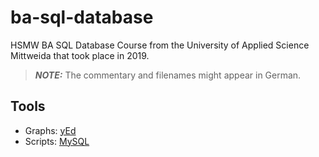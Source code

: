 # ba-sql-database

HSMW BA SQL Database Course from the University of Applied Science Mittweida that took place in 2019.

> **_NOTE:_** The commentary and filenames might appear in German.

## Tools

- Graphs: [yEd](https://www.yworks.com/products/yed)
- Scripts: [MySQL](https://www.mysql.com/)
